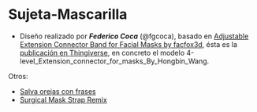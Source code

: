 # Sujeta-Mascarilla
* Diseño realizado por ***Federico Coca*** (@fgcoca), basado en [Adjustable Extension Connector Band for Facial Masks by facfox3d](https://www.thingiverse.com/facfox3d/about), ésta es la [publicación en Thingiverse](https://www.thingiverse.com/thing:4200348), en concreto el modelo 4-level_Extension_connector_for_masks_By_Hongbin_Wang.

Otros:
* [Salva orejas con frases](https://www.thingiverse.com/thing:4270240)
* [Surgical Mask Strap Remix](https://www.thingiverse.com/thing:4249113)
